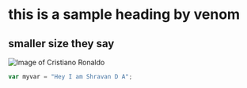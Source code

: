 # this is a sample heading by venom
## smaller size they say

![Image of Cristiano Ronaldo](https://c4.wallpaperflare.com/wallpaper/139/444/1000/cristiano-ronaldo-wallpaper-preview.jpg)

```javascript
var myvar = "Hey I am Shravan D A";
```
